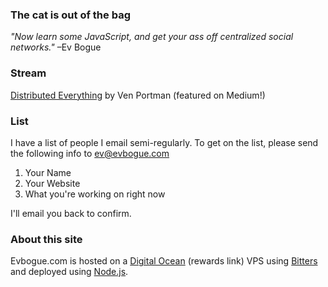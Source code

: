 ### The cat is out of the bag

*"Now learn some JavaScript, and get your ass off centralized social networks."* –Ev Bogue

### Stream

[Distributed Everything](https://medium.com/surveillance-state/19a5db211e47) by Ven Portman (featured on Medium!)

### List

I have a list of people I email semi-regularly. To get on the list, please send the following info to [ev@evbogue.com](mailto:ev@evbogue.com) 

1. Your Name
2. Your Website
3. What you're working on right now

I'll email you back to confirm.

### About this site

Evbogue.com is hosted on a [Digital Ocean](https://www.digitalocean.com/?refcode=26d8ed49730d) (rewards link) VPS using [Bitters](http://bitters.evbogue.com) and deployed using [Node.js](http://nodejs.org).